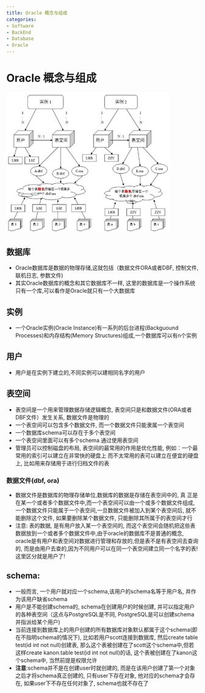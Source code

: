 ```yaml
---
title: Oracle 概念与组成
categories:
- Software
- BackEnd
- Database
- Oracle
---
```

# Oracle 概念与组成

<img src="https://raw.githubusercontent.com/LuShan123888/Files/main/Pictures/2020-12-10-1-3040817.jpeg" alt="img" style="zoom:67%;" />

## 数据库

-  Oracle数据库是数据的物理存储,这就包括（数据文件ORA或者DBF, 控制文件, 联机日志, 参数文件)
- 其实Oracle数据库的概念和其它数据库不一样, 这里的数据库是一个操作系统只有一个库,可以看作是Oracle就只有一个大数据库

## 实例

- 一个Oracle实例(Oracle Instance)有一系列的后台进程(Backguound Processes)和内存结构(Memory Structures)组成,一个数据库可以有n个实例

## 用户

- 用户是在实例下建立的,不同实例可以建相同名字的用户

##  表空间

- 表空间是一个用来管理数据存储逻辑概念, 表空间只是和数据文件(ORA或者DBF文件）发生关系, 数据文件是物理的
- 一个表空间可以包含多个数据文件, 而一个数据文件只能隶属一个表空间
- 一个数据库schema可以存在于多个表空间
- 一个表空间里面可以有多个schema 通过使用表空间
- 管理员可以控制磁盘的布局, 表空间的最常用的作用是优化性能,  例如：一个最常用的索引可以建立在非常快的硬盘上 而不太常用的表可以建立在便宜的硬盘上, 比如用来存储用于进行归档文件的表

### 数据文件(dbf, ora)

- 数据文件是数据库的物理存储单位,数据库的数据是存储在表空间中的, 真 正是在某一个或者多个数据文件中,而一个表空间可以由一个或多个数据文件组成, 一个数据文件只能属于一个表空间,一旦数据文件被加入到某个表空间后, 就不能删除这个文件, 如果要删除某个数据文件, 只能删除其所属于的表空间才行
- 注意: 表的数据, 是有用户放入某一个表空间的, 而这个表空间会随机把这些表数据放到一个或者多个数据文件中,由于oracle的数据库不是普通的概念, oracle是有用户和表空间对数据进行管理和存放的,但是表不是有表空间去查询的, 而是由用户去查的,因为不同用户可以在同一个表空间建立同一个名字的表!这里区分就是用户了!

## schema:

- 一般而言, 一个用户就对应一个schema,该用户的schema名等于用户名, 并作为该用户缺省schema
- 用户是不能创建schema的, schema在创建用户的时候创建, 并可以指定用户的各种表空间（这点与PostgreSQL是不同, PostgreSQL是可以创建schema并指派给某个用户)
- 当前连接到数据库上的用户创建的所有数据库对象默认都属于这个schema(即在不指明schema的情况下), 比如若用户scott连接到数据库, 然后create table test(id int not null)创建表, 那么这个表被创建在了scott这个schema中,但若这样create kanon.table test(id int not null)的话, 这个表被创建在了kanon这个schema中, 当然前提是权限允许
- **注意**:schema并不是在创建user时就创建的, 而是在该用户创建了第一个对象之后才将schema真正创建的, 只有user下存在对象, 他对应的schema才会存在, 如果user下不存在任何对象了, schema也就不存在了